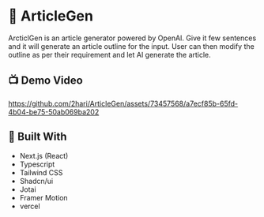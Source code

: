 # 📃 ArticleGen

ArcticlGen is an article generator powered by OpenAI. Give it few sentences and it will generate an article outline for the input. User can then modify the outline as per their requirement and let AI generate the article.

## 📺 Demo Video
https://github.com/2hari/ArticleGen/assets/73457568/a7ecf85b-65fd-4b04-be75-50ab069ba202


## 🔨 Built With

- Next.js (React)
- Typescript
- Tailwind CSS
- Shadcn/ui
- Jotai
- Framer Motion
- vercel
